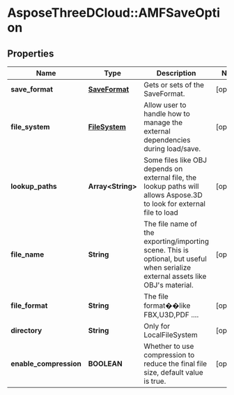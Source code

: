 # AsposeThreeDCloud::AMFSaveOption

## Properties
Name | Type | Description | Notes
------------ | ------------- | ------------- | -------------
**save_format** | [**SaveFormat**](SaveFormat.md) | Gets or sets  of the SaveFormat. | [optional] 
**file_system** | [**FileSystem**](FileSystem.md) | Allow user to handle how to manage the external dependencies during load/save. | [optional] 
**lookup_paths** | **Array&lt;String&gt;** | Some files like OBJ depends on external file, the lookup paths will allows Aspose.3D to look for external file to load | [optional] 
**file_name** | **String** | The file name of the exporting/importing scene. This is optional, but useful when serialize external assets like OBJ&#39;s material. | [optional] 
**file_format** | **String** | The file format��like FBX,U3D,PDF .... | [optional] 
**directory** | **String** | Only for LocalFileSystem | [optional] 
**enable_compression** | **BOOLEAN** | Whether to use compression to reduce the final file size, default value is true. | [optional] 


